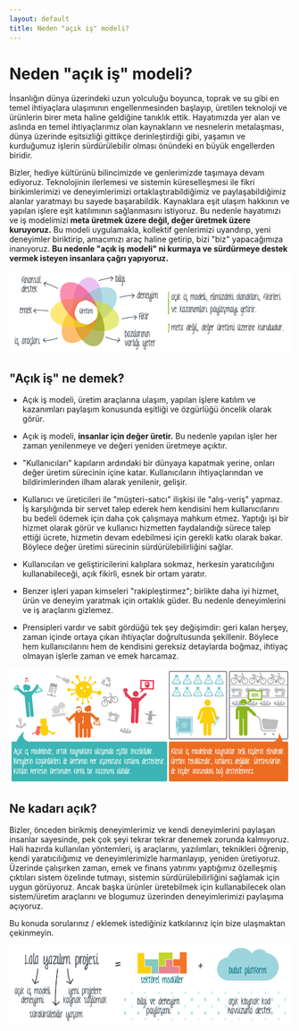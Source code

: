 ```yaml
---
layout: default
title: Neden "açık iş" modeli?
---
```


# Neden "açık iş" modeli?

İnsanlığın dünya üzerindeki uzun yolculuğu boyunca, toprak ve su gibi en temel ihtiyaçlara ulaşımının engellenmesinden başlayıp, üretilen teknoloji ve ürünlerin birer meta haline geldiğine tanıklık ettik. Hayatımızda yer alan ve aslında en temel ihtiyaçlarımız olan kaynakların ve nesnelerin metalaşması, dünya üzerinde eşitsizliği gittikçe derinleştirdiği gibi, yaşamın ve kurduğumuz işlerin sürdürülebilir olması önündeki en büyük engellerden biridir.

Bizler, hediye kültürünü bilincimizde ve genlerimizde taşımaya devam ediyoruz. Teknolojinin ilerlemesi ve sistemin küreselleşmesi ile fikri birikimlerimizi ve deneyimlerimizi ortaklaştırabildiğimiz ve paylaşabildiğimiz alanlar yaratmayı bu sayede başarabildik. Kaynaklara eşit ulaşım hakkının ve yapılan işlere eşit katılımının sağlanmasını istiyoruz. Bu nedenle hayatımızı ve iş modelimizi **meta üretmek üzere değil, değer üretmek üzere kuruyoruz.**
Bu modeli uygulamakla, kollektif genlerimizi uyandırıp, yeni deneyimler biriktirip, amacımızı araç haline getirip, bizi "biz" yapacağımıza inanıyoruz. **Bu nedenle "açık iş modeli" ni kurmaya ve sürdürmeye destek vermek isteyen insanlara çağrı yapıyoruz.**

![Acik İş Modeli](https://github.com/lala-projesi/lala-projesi.github.io/blob/master/images/acik-is-modeli.png?raw=true)

## "Açık iş" ne demek?

* Açık iş modeli, üretim araçlarına ulaşım, yapılan işlere katılım ve kazanımları paylaşım konusunda eşitliği ve özgürlüğü öncelik olarak görür.

* Açık iş modeli, **insanlar için değer üretir.** Bu nedenle yapılan işler her zaman yenilenmeye ve değeri yeniden üretmeye açıktır.

* "Kullanıcıları" kapıların ardındaki bir dünyaya kapatmak yerine, onları değer üretim sürecinin içine katar. Kullanıcıların ihtiyaçlarından ve bildirimlerinden ilham alarak yenilenir, gelişir.

* Kullanıcı ve üreticileri ile "müşteri-satıcı" ilişkisi ile "alış-veriş" yapmaz. İş karşılığında bir servet talep ederek hem kendisini hem kullanıcılarını bu bedeli ödemek için daha çok çalışmaya mahkum etmez. Yaptığı işi bir hizmet olarak görür ve kullanıcı hizmetten faydalandığı sürece talep ettiği ücrete, hizmetin devam edebilmesi için gerekli katkı olarak bakar. Böylece değer üretimi sürecinin sürdürülebilirliğini sağlar.

* Kullanıcıları ve geliştiricilerini kalıplara sokmaz, herkesin yaratıcılığını kullanabileceği, açık fikirli, esnek bir ortam yaratır.

* Benzer işleri yapan kimseleri "rakipleştirmez"; birlikte daha iyi hizmet, ürün ve deneyim yaratmak için ortaklık güder. Bu nedenle deneyimlerini ve iş araçlarını gizlemez.

* Prensipleri vardır ve sabit gördüğü tek şey değişimdir: geri kalan herşey, zaman içinde ortaya çıkan ihtiyaçlar doğrultusunda şekillenir. Böylece hem kullanıcılarını hem de kendisini gereksiz detaylarda boğmaz, ihtiyaç olmayan işlerle zaman ve emek harcamaz.

![Açık İş Modeli ve Klasik İş Modeli Karşılaştırması](https://github.com/lala-projesi/lala-projesi.github.io/blob/master/images/acik-is-karsilastirma.png?raw=true)


## Ne kadarı açık?

Bizler, önceden birikmiş deneyimlerimiz ve kendi deneyimlerini paylaşan insanlar sayesinde, pek çok şeyi tekrar tekrar denemek zorunda kalmıyoruz. Hali hazırda kullanılan yöntemleri, iş araçlarını, yazılımları, teknikleri öğrenip, kendi yaratıcılığımız ve deneyimlerimizle harmanlayıp, yeniden üretiyoruz.
Üzerinde çalışırken zaman, emek ve finans yatırımı yaptığımız özelleşmiş çıktıları sistem özelinde tutmayı, sistemin sürdürülebilirliğini sağlamak için uygun görüyoruz. Ancak başka ürünler üretebilmek için kullanabilecek olan sistem/üretim araçlarını ve blogumuz üzerinden deneyimlerimizi paylaşıma açıyoruz.

Bu konuda sorularınız / eklemek istediğiniz katkılarınız için bize ulaşmaktan çekinmeyin.

![Açık İş Modeli ve Klasik İş Modeli Karşılaştırması](https://github.com/lala-projesi/lala-projesi.github.io/blob/master/images/kazanimlar.png?raw=true)


